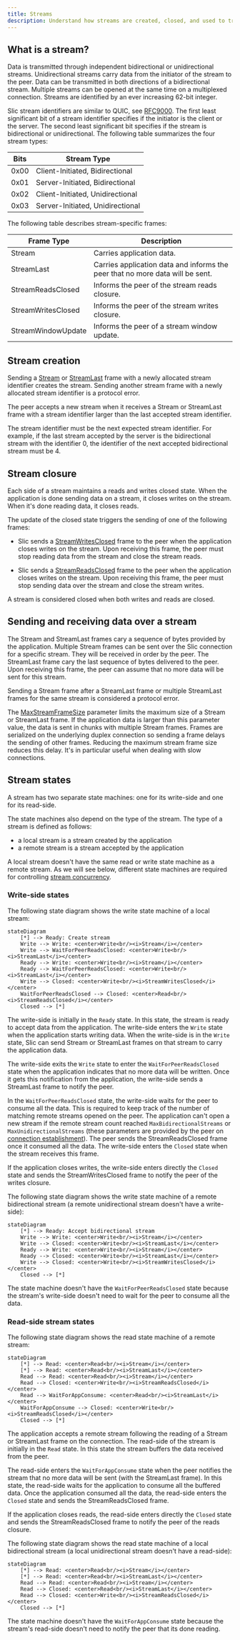 ```yaml
---
title: Streams
description: Understand how streams are created, closed, and used to transmit data.
---
```


## What is a stream?

Data is transmitted through independent bidirectional or unidirectional streams. Unidirectional streams carry data from
the initiator of the stream to the peer. Data can be transmitted in both directions of a bidirectional stream. Multiple
streams can be opened at the same time on a multiplexed connection. Streams are identified by an ever increasing 62-bit
integer.

Slic stream identifiers are similar to QUIC, see [RFC9000][rfc9000]. The first least significant bit of a stream
identifier specifies if the initiator is the client or the server. The second least significant bit specifies if the
stream is bidirectional or unidirectional. The following table summarizes the four stream types:

| Bits | Stream Type                      |
| ---- | -------------------------------- |
| 0x00 | Client-Initiated, Bidirectional  |
| 0x01 | Server-Initiated, Bidirectional  |
| 0x02 | Client-Initiated, Unidirectional |
| 0x03 | Server-Initiated, Unidirectional |

The following table describes stream-specific frames:

| Frame Type         | Description                                                                   |
| ------------------ | ----------------------------------------------------------------------------- |
| Stream             | Carries application data.                                                     |
| StreamLast         | Carries application data and informs the peer that no more data will be sent. |
| StreamReadsClosed  | Informs the peer of the stream reads closure.                                 |
| StreamWritesClosed | Informs the peer of the stream writes closure.                                |
| StreamWindowUpdate | Informs the peer of a stream window update.                                   |

## Stream creation

Sending a [Stream][stream-frame] or [StreamLast][stream-last-frame] frame with a newly allocated stream identifier
creates the stream. Sending another stream frame with a newly allocated stream identifier is a protocol error.

The peer accepts a new stream when it receives a Stream or StreamLast frame with a stream identifier larger than the
last accepted stream identifier.

The stream identifier must be the next expected stream identifier. For example, if the last stream accepted by the
server is the bidirectional stream with the identifier 0, the identifier of the next accepted bidirectional stream must
be 4.

## Stream closure

Each side of a stream maintains a reads and writes closed state. When the application is done sending data on a stream,
it closes writes on the stream. When it's done reading data, it closes reads.

The update of the closed state triggers the sending of one of the following frames:

- Slic sends a [StreamWritesClosed][stream-writes-closed-frame] frame to the peer when the application closes writes on
  the stream. Upon receiving this frame, the peer must stop reading data from the stream and close the stream reads.

- Slic sends a [StreamReadsClosed][stream-reads-closed-frame] frame to the peer when the application closes writes on
  the stream. Upon receiving this frame, the peer must stop sending data over the stream and close the stream writes.

A stream is considered closed when both writes and reads are closed.

## Sending and receiving data over a stream

The Stream and StreamLast frames cary a sequence of bytes provided by the application. Multiple Stream frames can be
sent over the Slic connection for a specific stream. They will be received in order by the peer. The StreamLast frame
cary the last sequence of bytes delivered to the peer. Upon receiving this frame, the peer can assume that no more data
will be sent for this stream.

Sending a Stream frame after a StreamLast frame or multiple StreamLast frames for the same stream is considered a
protocol error.

The [MaxStreamFrameSize][connection-parameters] parameter limits the maximum size of a Stream or StreamLast frame. If
the application data is larger than this parameter value, the data is sent in chunks with multiple Stream frames.
Frames are serialized on the underlying duplex connection so sending a frame delays the sending of other frames.
Reducing the maximum stream frame size reduces this delay. It's in particular useful when dealing with slow connections.

## Stream states

A stream has two separate state machines: one for its write-side and one for its read-side.

The state machines also depend on the type of the stream. The type of a stream is defined as follows:
- a local stream is a stream created by the application
- a remote stream is a stream accepted by the application

A local stream doesn't have the same read or write state machine as a remote stream. As we will see below, different
state machines are required for controlling [stream concurrency][stream-concurrency].

### Write-side states

The following state diagram shows the write state machine of a local stream:

```mermaid
stateDiagram
    [*] --> Ready: Create stream
    Write --> Write: <center>Write<br/><i>Stream</i></center>
    Write --> WaitForPeerReadsClosed: <center>Write<br/><i>StreamLast</i></center>
    Ready --> Write: <center>Write<br/><i>Stream</i></center>
    Ready --> WaitForPeerReadsClosed: <center>Write<br/><i>StreamLast</i></center>
    Write --> Closed: <center>Write<br/><i>StreamWritesClosed</i></center>
    WaitForPeerReadsClosed --> Closed: <center>Read<br/><i>StreamReadsClosed</i></center>
    Closed --> [*]
```

The write-side is initially in the `Ready` state. In this state, the stream is ready to accept data from the
application. The write-side enters the `Write` state when the application starts writing data. When the write-side is in
the `Write` state, Slic can send Stream or StreamLast frames on that stream to carry the application data.

The write-side exits the `Write` state to enter the `WaitForPeerReadsClosed` state when the application indicates that
no more data will be written. Once it gets this notification from the application, the write-side sends a StreamLast
frame to notify the peer.

In the `WaitForPeerReadsClosed` state, the write-side waits for the peer to consume all the data. This is required to
keep track of the number of matching remote streams opened on the peer. The application can't open a new stream if the
remote stream count reached `MaxBidirectionalStreams` or `MaxUnidirectionalStreams` (these parameters are provided by
the peer on [connection establishment][connection-parameters]). The peer sends the StreamReadsClosed frame once it
consumed all the data. The write-side enters the `Closed` state when the stream receives this frame.

If the application closes writes, the write-side enters directly the `Closed` state and sends the StreamWritesClosed
frame to notify the peer of the writes closure.

The following state diagram shows the write state machine of a remote bidirectional stream (a remote unidirectional
stream doesn't have a write-side):

```mermaid
stateDiagram
    [*] --> Ready: Accept bidirectional stream
    Write --> Write: <center>Write<br/><i>Stream</i></center>
    Write --> Closed: <center>Write<br/><i>StreamLast</i></center>
    Ready --> Write: <center>Write<br/><i>Stream</i></center>
    Ready --> Closed: <center>Write<br/><i>StreamLast</i></center>
    Write --> Closed: <center>Write<br/><i>StreamWritesClosed</i></center>
    Closed --> [*]
```

The state machine doesn't have the `WaitForPeerReadsClosed` state because the stream's write-side doesn't need to wait
for the peer to consume all the data.

### Read-side stream states

The following state diagram shows the read state machine of a remote stream:

```mermaid
stateDiagram
    [*] --> Read: <center>Read<br/><i>Stream</i></center>
    [*] --> Read: <center>Read<br/><i>StreamLast</i></center>
    Read --> Read: <center>Read<br/><i>Stream</i></center>
    Read --> Closed: <center>Write<br/><i>StreamReadsClosed</i></center>
    Read --> WaitForAppConsume: <center>Read<br/><i>StreamLast</i></center>
    WaitForAppConsume --> Closed: <center>Write<br/><i>StreamReadsClosed</i></center>
    Closed --> [*]
```

The application accepts a remote stream following the reading of a Stream or StreamLast frame on the connection. The
read-side of the stream is initially in the `Read` state. In this state the stream buffers the data received from the
peer.

The read-side enters the `WaitForAppConsume` state when the peer notifies the stream that no more data will be sent
(with the StreamLast frame). In this state, the read-side waits for the application to consume all the buffered data.
Once the application consumed all the data, the read-side enters the `Closed` state and sends the StreamReadsClosed
frame.

If the application closes reads, the read-side enters directly the `Closed` state and sends the StreamReadsClosed frame
to notify the peer of the reads closure.

The following state diagram shows the read state machine of a local bidirectional stream (a local unidirectional stream
doesn't have a read-side):

```mermaid
stateDiagram
    [*] --> Read: <center>Read<br/><i>Stream</i></center>
    [*] --> Read: <center>Read<br/><i>StreamLast</i></center>
    Read --> Read: <center>Read<br/><i>Stream</i></center>
    Read --> Closed: <center>Read<br/><i>StreamLast</i></center>
    Read --> Closed: <center>Write<br/><i>StreamReadsClosed</i></center>
    Closed --> [*]
```

The state machine doesn't have the `WaitForAppConsume` state because the stream's read-side doesn't need to notify the
peer that its done reading.

[rfc9000]: https://www.rfc-editor.org/rfc/rfc9000.html#name-stream-types-and-identifier
[connection-parameters]: connection-establishment#connection-establishment-parameters
[stream-frame]: protocol-frames#stream-and-streamlast-frames
[stream-last-frame]: protocol-frames#stream-and-streamlast-frames
[stream-reads-closed-frame]: protocol-frames#streamreadsclosed-and-streamwritesclosed-frames
[stream-writes-closed-frame]: protocol-frames#streamreadsclosed-and-streamwritesclosed-frames
[stream-window-update-frame]: protocol-frames#streamwindowupdate-frame
[stream-concurrency]: flow-control#stream-concurrency